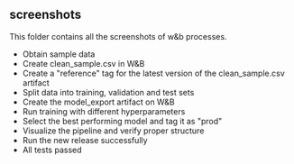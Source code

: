 ## screenshots
This folder contains all the screenshots of w&b processes.
- Obtain sample data
- Create clean_sample.csv in W&B
- Create a "reference" tag for the latest version of the clean_sample.csv artifact
- Split data into training, validation and test sets
- Create the model_export artifact on W&B
- Run training with different hyperparameters
- Select the best performing model and tag it as "prod"
- Visualize the pipeline and verify proper structure
- Run the new release successfully
- All tests passed
